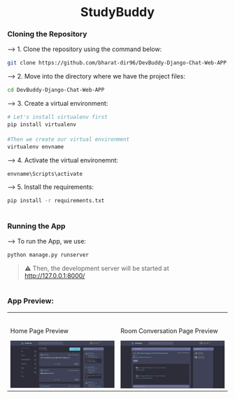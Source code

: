 <div align="center">

# StudyBuddy
</div>

### Cloning the Repository

--> 1. Clone the repository using the command below:
```bash
git clone https://github.com/bharat-dir96/DevBuddy-Django-Chat-Web-APP.git
```

--> 2. Move into the directory where we have the project files:
```bash
cd DevBuddy-Django-Chat-Web-APP
```

--> 3. Create a virtual environment:
```bash
# Let's install virtualenv first
pip install virtualenv

#Then we create our virtual environment
virtualenv envname
```

--> 4. Activate the virtual environemnt:
```bash
envname\Scripts\activate
```

--> 5. Install the requirements:
```bash
pip install -r requirements.txt
```

#
### Running the App

--> To run the App, we use:
```bash
python manage.py runserver
```

> ⚠ Then, the development server will be started at http://127.0.0.1:8000/

#
### App Preview:

<table width=100%>
  <tr>
    <td width=50%>
      &nbsp;
      <br>
      <p text-align="Center">
        Home Page Preview
      </p>
      <img src="static/images/Home Page.png" alt="Home Preview">
    </td>
    <td width=50%>
      &nbsp;
      <br>
      <p text-align="Center">
        Room Conversation Page Preview
      </p>
      <img src="static/images/Conversation Page.png" alt="Conversation Preview">
    </td>
  </tr>
</table>

